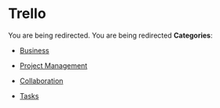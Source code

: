 # Trello


You are being redirected.  You are being redirected
**Categories**:

- [Business](https://github/awesome-apis/awesome-apis#business)

- [Project Management](https://github/awesome-apis/awesome-apis#project-management)

- [Collaboration](https://github/awesome-apis/awesome-apis#collaboration)

- [Tasks](https://github/awesome-apis/awesome-apis#tasks)



